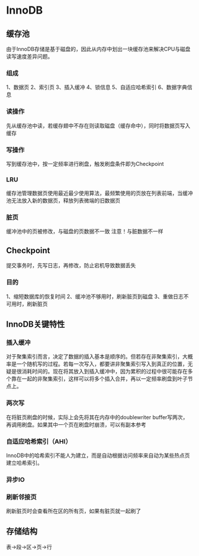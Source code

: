 # InnoDB


## 缓存池
由于InnoDB存储是基于磁盘的，因此从内存中划出一块缓存池来解决CPU与磁盘读写速度差异问题。

### 组成
1、数据页
2、索引页
3、插入缓冲
4、锁信息
5、自适应哈希索引
6、数据字典信息

### 读操作
先从缓存池中读，若缓存翅中不存在则读取磁盘（缓存命中），同时将数据页写入缓存

### 写操作
写到缓存池中，按一定频率进行刷盘，触发刷盘条件即为Checkpoint

### LRU
缓存池管理数据页使用最近最少使用算法，最频繁使用的页放在列表前端，当缓冲池无法放入新的数据页，释放列表微端的旧数据页

### 脏页
缓冲池中的页被修改，与磁盘的页数据不一致
注意！与脏数据不一样

## Checkpoint
提交事务时，先写日志，再修改，防止宕机导致数据丢失
### 目的
1、缩短数据库的恢复时间
2、缓冲池不够用时，刷新脏页到磁盘
3、重做日志不可用时，刷新脏页

## InnoDB关键特性
### 插入缓冲
对于聚集索引而言，决定了数据的插入基本是顺序的。但若存在非聚集索引，大概率是一个随机写的过程。若每一次写入，都要讲非聚集索引写入到真正的位置，无疑是很消耗时间的。现在将其放入到插入缓冲中，因为累积的过程中很可能存在多个靠在一起的非聚集索引，这样可以将多个插入合并，再以一定频率刷盘到叶子节点上。
### 两次写
在将脏页刷盘的时候，实际上会先将其在内存中的doublewriter buffer写两次，再调用刷盘。如果其中一个页在刷盘时崩溃，可以有副本参考
### 自适应哈希索引（AHI）
InnoDB中的哈希索引不能人为建立，而是自动根据访问频率来自动为某些热点页建立哈希索引。
### 异步IO
### 刷新邻接页
刷新脏页时会查看所在区的所有页，如果有脏页就一起刷了

## 存储结构
表->段->区->页->行